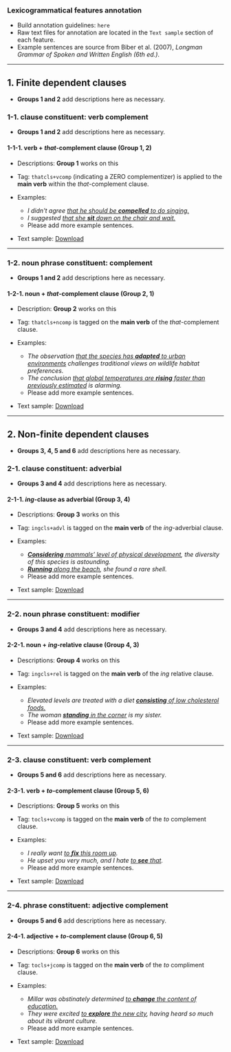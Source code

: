 ### Lexicogrammatical features annotation

- Build annotation guidelines: `here`
- Raw text files for annotation are located in the `Text sample` section of each feature.
- Example sentences are source from Biber et al. (2007), *Longman Grammar of Spoken and Written English (6th ed.)*. 

----

## 1. Finite dependent clauses

- **Groups 1 and 2** add descriptions here as necessary.

### 1-1. clause constituent: verb complement

- **Groups 1 and 2** add descriptions here as necessary.

#### 1-1-1. verb + *that*-complement clause (Group 1, 2)

- Descriptions: **Group 1** works on this

- Tag: `thatcls+vcomp` (indicating a ZERO complementizer) is applied to the **main verb** within the *that*-complement clause.

- Examples:
	- *I didn't agree <ins>that he should be **compelled** to do singing.</ins>*
	- *I suggested <ins>that she **sit** down on the chair and wait.</ins>*
	- Please add more example sentences.
	
- Text sample: <a href="Sample/feature1_raw.txt" download>Download</a>

----

### 1-2. noun phrase constituent: complement

- **Groups 1 and 2** add descriptions here as necessary.

#### 1-2-1. noun + *that*-complement clause (Group 2, 1)

- Description: **Group 2** works on this

- Tag: `thatcls+ncomp` is tagged on the **main verb** of the *that*-complement clause.

- Examples:
	- *The observation <ins>that the species has **adapted** to urban environments</ins> challenges traditional views on wildlife habitat preferences.*
	- *The conclusion <ins>that global temperatures are **rising** faster than previously estimated</ins> is alarming.*
	- Please add more example sentences.
	
- Text sample: <a href="Sample/feature2_raw.txt" download>Download</a>

----

## 2. Non-finite dependent clauses

- **Groups 3, 4, 5 and 6** add descriptions here as necessary.

### 2-1. clause constituent: adverbial

- **Groups 3 and 4** add descriptions here as necessary.

#### 2-1-1. *ing*-clause as adverbial (Group 3, 4)

- Descriptions: **Group 3** works on this

- Tag: `ingcls+advl` is tagged on the **main verb** of the *ing*-adverbial clause.

- Examples:
	- *<ins>**Considering** mammals’ level of physical development</ins>, the diversity of this species is astounding.*
	- *<ins>**Running** along the beach</ins>, she found a rare shell.*
	- Please add more example sentences.
	   
- Text sample: <a href="Sample/feature3_raw.txt" download>Download</a>

----

### 2-2. noun phrase constituent: modifier

- **Groups 3 and 4** add descriptions here as necessary.

#### 2-2-1. noun + *ing*-relative clause (Group 4, 3)

- Descriptions: **Group 4** works on this

- Tag: `ingcls+rel` is tagged on the **main verb** of the *ing* relative clause.

- Examples:
	- *Elevated levels are treated with a diet <ins>**consisting** of low cholesterol foods.</ins>*
	- *The woman <ins>**standing** in the corner</ins> is my sister.*
	- Please add more example sentences.

- Text sample: <a href="Sample/feature4_raw.txt" download>Download</a>

----

### 2-3. clause constituent: verb complement

- **Groups 5 and 6** add descriptions here as necessary.

#### 2-3-1. verb + *to*-complement clause (Group 5, 6)

- Descriptions: **Group 5** works on this

- Tag: `tocls+vcomp` is tagged on the **main verb** of the *to* complement clause.

- Examples:
	- *I really want <ins>to **fix** this room up</ins>.*
	- *He upset you very much, and I hate <ins>to **see** that</ins>.*
	- Please add more example sentences.
	
- Text sample: <a href="Sample/feature5_raw.txt" download>Download</a>

----

### 2-4. phrase constituent: adjective complement

- **Groups 5 and 6** add descriptions here as necessary.

#### 2-4-1. adjective + *to*-complement clause (Group 6, 5)

- Descriptions: **Group 6** works on this

- Tag: `tocls+jcomp` is tagged on the **main verb** of the *to* compliment clause.

- Examples: 
	- *Millar was obstinately determined <ins>to **change** the content of education.</ins>*
	- *They were excited <ins>to **explore** the new city</ins>, having heard so much about its vibrant culture.*
	- Please add more example sentences.
	
- Text sample: <a href="Sample/feature6_raw.txt" download>Download</a>
